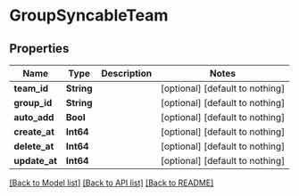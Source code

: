 # GroupSyncableTeam


## Properties
Name | Type | Description | Notes
------------ | ------------- | ------------- | -------------
**team_id** | **String** |  | [optional] [default to nothing]
**group_id** | **String** |  | [optional] [default to nothing]
**auto_add** | **Bool** |  | [optional] [default to nothing]
**create_at** | **Int64** |  | [optional] [default to nothing]
**delete_at** | **Int64** |  | [optional] [default to nothing]
**update_at** | **Int64** |  | [optional] [default to nothing]


[[Back to Model list]](../README.md#models) [[Back to API list]](../README.md#api-endpoints) [[Back to README]](../README.md)


